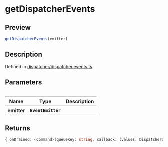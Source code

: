 
      
# getDispatcherEvents

<div class="api-docs__section" data-reactroot="">

## Preview

</div><div class="api-docs__preview fn" data-reactroot="">

```ts
getDispatcherEvents(emitter)
```

</div><div class="api-docs__section" data-reactroot="">

## Description

</div><div class="api-docs__description" data-reactroot=""><span class="api-docs__do-not-parse">



</span></div><div class="api-docs__definition" data-reactroot="">

Defined in [dispatcher/dispatcher.events.ts](https://github.com/BetterTyped/hyper-fetch/blob/089b54eb/packages/core/src/dispatcher/dispatcher.events.ts#L11)

</div><div class="api-docs__section" data-reactroot="">

## Parameters

</div><div class="api-docs__parameters" data-reactroot=""><table>

<table><thead><tr><th>Name</th><th>Type</th><th>Description</th></tr></thead><tbody><tr><th>emitter</th><th><code><span class="api-type__type ">EventEmitter</span></code></th><th><div class="api-docs__description"><span class="api-docs__do-not-parse">



</span></div></th></tr></tbody></table>

</table></div><div class="api-docs__section" data-reactroot="">

## Returns

</div><div class="api-docs__returns" data-reactroot="">

```ts
{ onDrained: <Command>(queueKey: string, callback: (values: DispatcherData<Command>) => void) => VoidFunction; onQueueChange: <Command>(queueKey: string, callback: (values: DispatcherData<Command>) => void) => VoidFunction; onQueueStatus: <Command>(queueKey: string, callback: (values: DispatcherData<Command>) => void) => VoidFunction; setDrained: <Command>(queueKey: string, values: DispatcherData<Command>) => void; setQueueChanged: <Command>(queueKey: string, values: DispatcherData<Command>) => void; setQueueStatus: <Command>(queueKey: string, values: DispatcherData<Command>) => void }
```

</div>